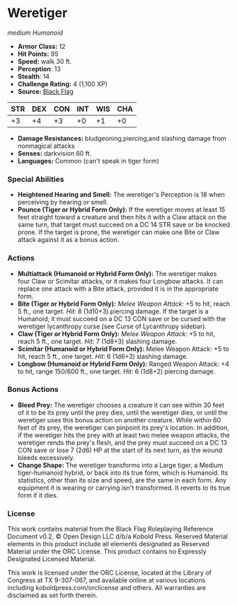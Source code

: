 # Weretiger

*medium* *Humanoid*

- **Armor Class:** 12
- **Hit Points:** 95 
- **Speed:** walk 30 ft.
- **Perception**: 13
- **Stealth**: 14
- **Challenge Rating:** 4 (1,100 XP)
- **Source:** [Black Flag](https://koboldpress.com/kpstore/product/tovrpg-pg-mv/)

| STR | DEX | CON | INT | WIS | CHA |
| --- | --- | --- | --- | --- | --- |
| +3 | +4 | +3 | +0 | +1 | +0 |

- **Damage Resistances:** bludgeoning,piercing,and slashing damage from nonmagical attacks
- **Senses:** darkvision 60 ft.
- **Languages:** Common (can't speak in tiger form)

### Special Abilities

- **Heightened Hearing and Smell:** The weretiger's Perception is 18 when perceiving by hearing or smell.
- **Pounce (Tiger or Hybrid Form Only):** If the weretiger moves at least 15 feet straight toward a creature and then hits it with a Claw attack on the same turn, that target must succeed on a DC 14 STR save or be knocked prone. If the target is prone, the weretiger can make one Bite or Claw attack against it as a bonus action.

### Actions

- **Multiattack (Humanoid or Hybrid Form Only):** The weretiger makes four Claw or Scimitar attacks, or it makes four Longbow attacks. It can replace one attack with a Bite attack, provided it is in the appropriate form.
- **Bite (Tiger or Hybrid Form Only):** _Melee Weapon Attack:_ +5 to hit, reach 5 ft., one target. _Hit:_ 8 (1d10+3) piercing damage. If the target is a Humanoid, it must succeed on a DC 13 CON save or be cursed with the weretiger lycanthropy curse (see Curse of Lycanthropy sidebar).
- **Claw (Tiger or Hybrid Form Only):** _Melee Weapon Attack:_ +5 to hit, reach 5 ft., one target. _Hit:_ 7 (1d8+3) slashing damage.
- **Scimitar (Humanoid or Hybrid Form Only):** Melee Weapon Attack: +5 to hit, reach 5 ft., one target. _Hit:_ 6 (1d6+3) slashing damage.
- **Longbow (Humanoid or Hybrid Form Only):** Ranged Weapon Attack: +4 to hit, range 150/600 ft., one target. _Hit:_ 6 (1d8+2) piercing damage.

### Bonus Actions

- **Bleed Prey:** The weretiger chooses a creature it can see within 30 feet of it to be its prey until the prey dies, until the weretiger dies, or until the weretiger uses this bonus action on another creature. While within 60 feet of its prey, the weretiger can pinpoint its prey's location. In addition, if the weretiger hits the prey with at least two melee weapon attacks, the weretiger rends the prey's flesh, and the prey must succeed on a DC 13 CON save or lose 7 (2d6) HP at the start of its next turn, as the wound bleeds excessively.
- **Change Shape:** The weretiger transforms into a Large tiger, a Medium tiger-humanoid hybrid, or back into its true form, which is Humanoid. Its statistics, other than its size and speed, are the same in each form. Any equipment it is wearing or carrying isn't transformed. It reverts to its true form if it dies.


### License

This work contains material from the Black Flag Roleplaying Reference Document v0.2, © Open Design LLC d/b/a Kobold Press. Reserved Material elements in this product include all elements designated as Reserved Material under the ORC License. This product contains no Expressly Designated Licensed Material.

This work is licensed under the ORC License, located at the Library of Congress at TX 9-307-067, and available online at various locations including koboldpress.com/orclicense and others. All warranties are disclaimed as set forth therein.
